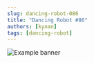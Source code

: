 ```yaml
---
slug: dancing-robot-086
title: "Dancing Robot #86"
authors: [kynan]
tags: [dancing-robot]
---
```


![Example banner](/img/stories/dancing-robot/086.PNG)
